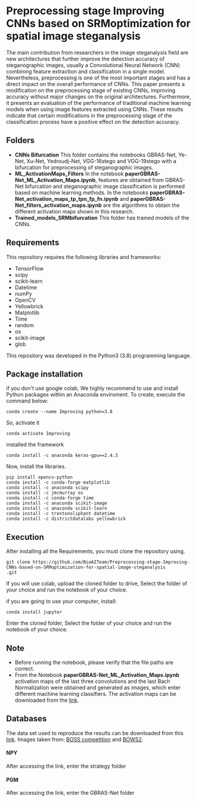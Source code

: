 # Preprocessing stage Improving CNNs based on SRMoptimization for spatial image steganalysis
The main contribution from researchers in the image steganalysis field are new architectures that further improve the detection accuracy of steganographic images, usually a Convolutional Neural Network (CNN) combining feature extraction and classification in a single model. Nevertheless, preprocessing is one of the most important stages and has a direct impact on the overall performance of CNNs. This paper presents a modification on the preprocessing stage of existing CNNs, improving accuracy without major changes on the original architectures. Furthermore, it presents an evaluation of the performance of traditional machine learning models when using image features extracted using CNNs. These results indicate that certain modifications in the preprocessing stage of the classification process have a positive effect on the detection accuracy.
## Folders
- **CNNs Bifurcation** This folder contains the notebooks GBRAS-Net, Ye-Net, Xu-Net, Yedroudj-Net, VGG-16stego and VGG-19stego with a bifurcation for preprocessing of steganographic images. 
- **ML_ActivationMaps_Filters** In the notebook **paperGBRAS-Net_ML_Activation_Maps.ipynb**, features are obtained from GBRAS-Net bifurcation and steganographic image classification is performed based on machine learning methods. In the notebooks **paperGBRAS-Net_activation_maps_tp_tpn_fp_fn.ipynb** and **paperGBRAS-Net_filters_activation_maps.ipynb** are the algorithms to obtain the different activation maps shown in this research.
- **Trained_models_SRMbifurcation** This folder has trained models of the CNNs. 


 
## Requirements
This repository requires the following libraries and frameworks:

- TensorFlow 
- scipy
- scikit-learn
- Datetime
- numPy 
- OpenCV 
- Yellowbrick
- Matplotlib
- Time
- random
- os
- scikit-image
- glob

This repository was developed in the Python3 (3.8) programming language.

## Package installation

if you don't use google colab, We highly recommend to use and install Python packages within an Anaconda enviroment. To create, execute the command below:
```
conda create --name Improving python=3.8
```
So, activate it
```
conda activate Improving
```
installed the framework
```
conda install -c anaconda keras-gpu==2.4.3
```
Now, install the libraries.
```
pip install opencv-python
conda install -c conda-forge matplotlib
conda install -c anaconda scipy
conda install -c jmcmurray os
conda install -c conda-forge time
conda install -c anaconda scikit-image
conda install -c anaconda scikit-learn
conda install -c trentonoliphant datetime
conda install -c districtdatalabs yellowbrick
```
## Execution
After installing all the Requirements, you must clone the repository using.
```
git clone https://github.com/BioAITeam/Preprocessing-stage-Improving-CNNs-based-on-SRMoptimization-for-spatial-image-steganalysis
.git
```
If you will use colab, upload the cloned folder to drive, Select the folder of your choice and run the notebook of your choice.

if you are going to use your computer, install:
```
conda install jupyter 
```
Enter the cloned folder, Select the folder of your choice and run the notebook of your choice.

## Note 
- Before running the notebook, please verify that the file paths are correct.
-  From the Notebook **paperGBRAS-Net_ML_Activation_Maps.ipynb** activation maps of the last three convolutions and the last Bach Normalization were obtained and generated as images, which enter different machine learning classifiers. The activation maps can be downloaded from the <a href="https://drive.google.com/drive/folders/11orb6y0FdKrImobXgEuBAXLTrtdr2vvq">link</a>.
## Databases


The data set used to reproduce the results can be downloaded from this <a href="https://drive.google.com/drive/folders/1G5vdhW11_qKfVC6W8_pfJpstVkXUk1QQ?usp=sharing">link</a>. Images taken from: <a href="http://agents.fel.cvut.cz/boss/index.php?mode=VIEW&tmpl=materials">BOSS competition</a> and <a href="http://bows2.ec-lille.fr/index.php?mode=VIEW&tmpl=index1">BOWS2</a>.
#### NPY
After accessing the link, enter the strategy folder 
#### PGM
After accessing the link, enter the GBRAS-Net folder 

